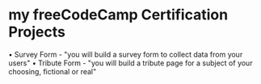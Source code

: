 # my freeCodeCamp Certification Projects
• Survey Form - "you will build a survey form to collect data from your users"
• Tribute Form - "you will build a tribute page for a subject of your choosing, fictional or real"
